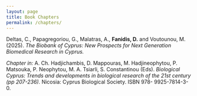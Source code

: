 ```yaml
---
layout: page
title: Book Chapters
permalink: /chapters/
---
```


Deltas, C., Papagregoriou, G., Malatras, A., **Fanidis, D.** and Voutounou, M. (2025). *The Biobank of Cyprus: New Prospects for Next Generation Biomedical Research in Cyprus.*

*Chapter in:* A. Ch. Hadjichambis, D. Mappouras, M. Hadjineophytou, P. Matsouka, P. Neophytou, M. A. Tsiarli, S. Constantinou (Eds). *Biological Cyprus: Trends and developments in biological research of the 21st century (pp 207-236).* Nicosia: Cyprus Biological Society. ISBN 978- 9925-7814-3-0.
